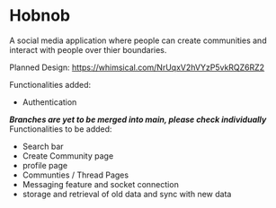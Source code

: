 # Hobnob
A social media application where people can create communities and interact with people over thier boundaries.

Planned Design: https://whimsical.com/NrUqxV2hVYzP5vkRQZ6RZ2

Functionalities added: 
- Authentication
  
***Branches are yet to be merged into main, please check individually***
Functionalities to be added: 
- Search bar
- Create Community page
- profile page
- Communties / Thread Pages
- Messaging feature and socket connection
- storage and retrieval of old data and sync with new data
